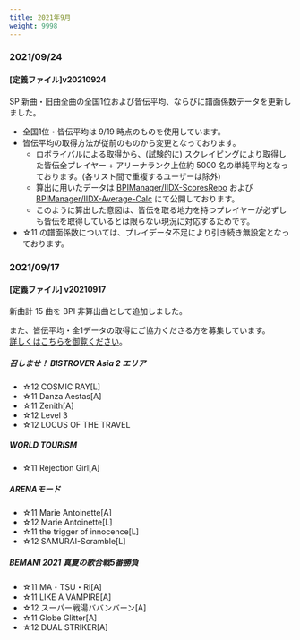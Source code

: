 ```yaml
---
title: 2021年9月
weight: 9998
---
```


### 2021/09/24

#### [定義ファイル]v20210924

SP 新曲・旧曲全曲の全国1位および皆伝平均、ならびに譜面係数データを更新しました。

- 全国1位・皆伝平均は 9/19 時点のものを使用しています。
- 皆伝平均の取得方法が従前のものから変更となっております。
  - ロボライバルによる取得から、(試験的に) スクレイピングにより取得した皆伝全プレイヤー + アリーナランク上位約 5000 名の単純平均となっております。(各リスト間で重複するユーザーは除外)
  - 算出に用いたデータは [BPIManager/IIDX-ScoresRepo](https://github.com/BPIManager/IIDX-ScoresRepo) および [BPIManager/IIDX-Average-Calc](https://github.com/BPIManager/IIDX-Average-Calc) にて公開しております。
  - このように算出した意図は、皆伝を取る地力を持つプレイヤーが必ずしも皆伝を取得しているとは限らない現況に対応するためです。
- ☆11 の譜面係数については、プレイデータ不足により引き続き無設定となっております。

### 2021/09/17

#### [定義ファイル] v20210917

新曲計 15 曲を BPI 非算出曲として追加しました。  

また、皆伝平均・全1データの取得にご協力くださる方を募集しています。  
[詳しくはこちらを御覧ください](/other/voluntary/)。

##### 召しませ！ BISTROVER Asia 2 エリア

- ☆12 COSMIC RAY[L]
- ☆11 Danza Aestas[A]
- ☆11 Zenith[A]
- ☆12 Level 3
- ☆12 LOCUS OF THE TRAVEL

##### WORLD TOURISM

- ☆11 Rejection Girl[A]

##### ARENAモード

- ☆11 Marie Antoinette[A]
- ☆12 Marie Antoinette[L]
- ☆11 the trigger of innocence[L]
- ☆12 SAMURAI-Scramble[L]

##### BEMANI 2021 真夏の歌合戦5番勝負

- ☆11 MA・TSU・RI[A]
- ☆11 LIKE A VAMPIRE[A]
- ☆12 スーパー戦湯ババンバーン[A]
- ☆11 Globe Glitter[A]
- ☆12 DUAL STRIKER[A]
